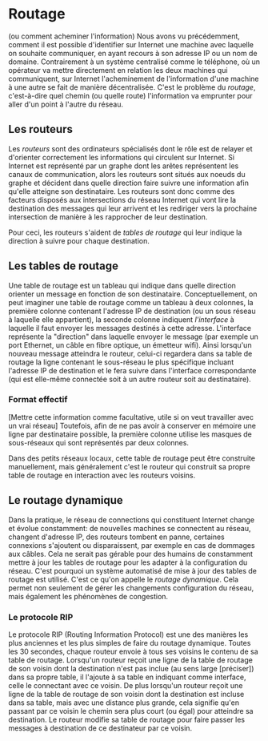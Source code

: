 # Routage

(ou comment acheminer l'information)
Nous avons vu précédemment, comment il est possible d'identifier sur Internet
une machine avec laquelle on souhaite communiquer, en ayant recours à son
adresse IP ou un nom de domaine. Contrairement à un système centralisé comme
le téléphone, où un opérateur va mettre directement en relation les deux
machines qui communiquent, sur Internet l'acheminement de l'information d'une
machine à une autre se fait de manière décentralisée. C'est le problème du
*routage*, c'est-à-dire quel chemin (ou quelle route) l'information va emprunter pour
aller d'un point à l'autre du réseau. 
<!-- [ajouter une illustration] -->

## Les routeurs

Les *routeurs* sont des ordinateurs spécialisés dont le rôle est de relayer
et d'orienter correctement les informations qui circulent sur Internet. Si
Internet est représenté par un graphe dont les arêtes représentent les canaux
de communication, alors les routeurs sont situés aux noeuds du graphe et
décident dans quelle direction faire suivre une information afin qu'elle atteigne
son destinataire. Les routeurs sont donc comme des facteurs
disposés aux intersections du réseau Internet qui vont lire la destination des
messages qui leur arrivent et les rediriger vers la prochaine intersection
de manière à les rapprocher de leur destination. 
<!-- [ajouter une illustration] -->
Pour ceci, les routeurs s'aident de *tables de routage* qui leur indique la direction à suivre pour chaque destination.

## Les tables de routage

Une table de routage est un tableau qui indique dans quelle direction orienter
un message en fonction de son destinataire. Conceptuellement, on peut imaginer
une table de routage comme un tableau à deux colonnes, la première colonne contenant
l'adresse IP de destination (ou un sous réseau à laquelle elle appartient),
la seconde colonne indiquent *l'interface* à laquelle il faut envoyer
les messages destinés à cette adresse. L'interface représente la "direction" dans laquelle envoyer le message
(par exemple un port Ethernet, un câble en fibre optique, un émetteur wifi).
Ainsi lorsqu'un nouveau message atteindra le routeur, celui-ci regardera dans sa table
de routage la ligne contenant le sous-réseau le plus spécifique incluant l'adresse IP
de destination et le fera suivre dans l'interface correspondante (qui est elle-même connectée soit à un
autre routeur soit au destinataire).

<!-- [Ajouter une illustration] -->

### Format effectif

[Mettre cette information comme facultative, utile si on veut travailler avec un vrai réseau]
Toutefois, afin de ne pas avoir à conserver en mémoire une ligne par destinataire possible,
la première colonne utilise les masques de sous-réseaux qui sont représentés par deux colonnes.

Dans des petits réseaux locaux, cette table de routage peut être construite
manuellement, mais généralement c'est le routeur qui construit sa
propre table de routage en interaction avec les routeurs voisins.

## Le routage dynamique

Dans la pratique, le réseau de connections qui constituent Internet change et
évolue constamment: de nouvelles machines se connectent au réseau, changent
d'adresse IP, des
routeurs tombent en panne, certaines
connexions s'ajoutent ou disparaissent, par exemple en cas de dommages aux
câbles. Cela ne serait pas gérable pour des humains de constamment mettre à
jour les tables de routage pour les adapter à la configuration du réseau.
C'est pourquoi un système automatisé de mise à jour des tables de routage
est utilisé. C'est ce qu'on appelle le *routage dynamique*.
Cela permet non
seulement de gérer les changements configuration du réseau, mais également les
phénomènes de congestion.

### Le protocole RIP

Le protocole RIP (Routing Information Protocol) est une des manières les plus anciennes et
les plus simples de faire du routage dynamique. Toutes les 30 secondes, chaque routeur
envoie à tous ses voisins le contenu de sa table de routage. Lorsqu'un routeur reçoit une ligne
de la table de routage de son voisin dont la destination n'est pas inclue (au sens large [préciser]) dans sa propre table,
il l'ajoute à sa table en indiquant comme interface, celle le connectant avec ce voisin.
De plus lorsqu'un routeur reçoit une ligne de la table de routage de son voisin dont la destination est incluse dans sa table, mais
avec une distance plus grande, cela signifie qu'en passant par ce voisin le chemin sera plus court (ou égal) pour atteindre sa destination.
Le routeur modifie sa table de routage pour faire passer les messages à destination de ce destinateur par ce voisin.
<!-- [ajouter deux exemples] -->
